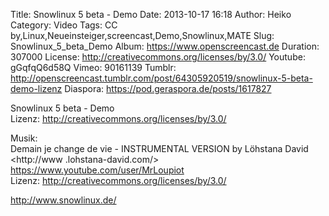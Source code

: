 Title: Snowlinux 5 beta - Demo
Date: 2013-10-17 16:18
Author: Heiko
Category: Video
Tags: CC by,Linux,Neueinsteiger,screencast,Demo,Snowlinux,MATE
Slug: Snowlinux_5_beta_Demo
Album: https://www.openscreencast.de
Duration: 307000
License: http://creativecommons.org/licenses/by/3.0/
Youtube: gGqfqQ6d58Q
Vimeo: 90161139
Tumblr: http://openscreencast.tumblr.com/post/64305920519/snowlinux-5-beta-demo-lizenz
Diaspora: https://pod.geraspora.de/posts/1617827

Snowlinux 5 beta - Demo  
Lizenz: <http://creativecommons.org/licenses/by/3.0/>  
  
Musik:  
Demain je change de vie - INSTRUMENTAL VERSION by Löhstana David <http://www
.lohstana-david.com/>  
<https://www.youtube.com/user/MrLoupiot>  
Lizenz: <http://creativecommons.org/licenses/by/3.0/>  
  
<http://www.snowlinux.de/>

